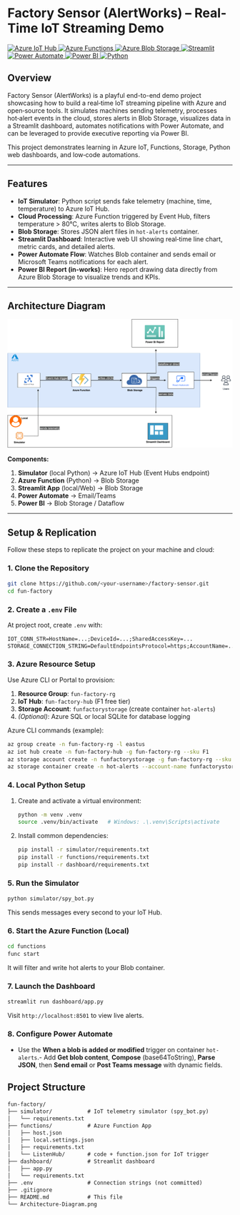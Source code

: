 # Factory Sensor (AlertWorks) – Real-Time IoT Streaming Demo
[![Azure IoT Hub](https://img.shields.io/badge/Azure%20IoT%20Hub-Event%20Hubs-blue) ![Azure Functions](https://img.shields.io/badge/Azure%20Functions-v4-green) ![Azure Blob Storage](https://img.shields.io/badge/Azure%20Blob%20Storage-hot-alerts-blue) ![Streamlit](https://img.shields.io/badge/Streamlit-Dashboard-red) ![Power Automate](https://img.shields.io/badge/Power%20Automate-Flow-blue) ![Power BI](https://img.shields.io/badge/Power%20BI-Report-yellow) ![Python](https://img.shields.io/badge/Python-3.8%2B-blue)](https://github.com/RajLaskar10/Factory-Sensor)

## Overview

Factory Sensor (AlertWorks) is a playful end-to-end demo project showcasing how to build a real‑time IoT streaming pipeline with Azure and open‑source tools. It simulates machines sending telemetry, processes hot‑alert events in the cloud, stores alerts in Blob Storage, visualizes data in a Streamlit dashboard, automates notifications with Power Automate, and can be leveraged to provide executive reporting via Power BI.

This project demonstrates learning in Azure IoT, Functions, Storage, Python web dashboards, and low‑code automations.

---

## Features

* **IoT Simulator**: Python script sends fake telemetry (machine, time, temperature) to Azure IoT Hub.
* **Cloud Processing**: Azure Function triggered by Event Hub, filters temperature > 80°C, writes alerts to Blob Storage.
* **Blob Storage**: Stores JSON alert files in `hot-alerts` container.
* **Streamlit Dashboard**: Interactive web UI showing real‑time line chart, metric cards, and detailed alerts.
* **Power Automate Flow**: Watches Blob container and sends email or Microsoft Teams notifications for each alert.
* **Power BI Report (in-works)**: Hero report drawing data directly from Azure Blob Storage to visualize trends and KPIs.

---

## Architecture Diagram

![Architecture Diagram](Architecture-Diagram.png)










**Components:**

1. **Simulator** (local Python) → Azure IoT Hub (Event Hubs endpoint)
2. **Azure Function** (Python) → Blob Storage
3. **Streamlit App** (local/Web) → Blob Storage
4. **Power Automate** → Email/Teams
5. **Power BI** → Blob Storage / Dataflow

---

## Setup & Replication

Follow these steps to replicate the project on your machine and cloud:

### 1. Clone the Repository

```bash
git clone https://github.com/<your-username>/factory-sensor.git
cd fun-factory
```

### 2. Create a `.env` File

At project root, create `.env` with:

```env
IOT_CONN_STR=HostName=...;DeviceId=...;SharedAccessKey=...
STORAGE_CONNECTION_STRING=DefaultEndpointsProtocol=https;AccountName=...;AccountKey=...;EndpointSuffix=core.windows.net
```

### 3. Azure Resource Setup

Use Azure CLI or Portal to provision:

1. **Resource Group**: `fun-factory-rg`
2. **IoT Hub**: `fun-factory-hub` (F1 free tier)
3. **Storage Account**: `funfactorystorage` (create container `hot-alerts`)
4. *(Optional)*: Azure SQL or local SQLite for database logging

Azure CLI commands (example):

```bash
az group create -n fun-factory-rg -l eastus
az iot hub create -n fun-factory-hub -g fun-factory-rg --sku F1
az storage account create -n funfactorystorage -g fun-factory-rg --sku Standard_LRS
az storage container create -n hot-alerts --account-name funfactorystorage
```

### 4. Local Python Setup

1. Create and activate a virtual environment:

   ```bash
   python -m venv .venv
   source .venv/bin/activate   # Windows: .\.venv\Scripts\activate
   ```
2. Install common dependencies:

   ```bash
   pip install -r simulator/requirements.txt
   pip install -r functions/requirements.txt
   pip install -r dashboard/requirements.txt
   ```

### 5. Run the Simulator

```bash
python simulator/spy_bot.py
```

This sends messages every second to your IoT Hub.

### 6. Start the Azure Function (Local)

```bash
cd functions
func start
```

It will filter and write hot alerts to your Blob container.

### 7. Launch the Dashboard

```bash
streamlit run dashboard/app.py
```

Visit `http://localhost:8501` to view live alerts.

### 8. Configure Power Automate

* Use the **When a blob is added or modified** trigger on container `hot-alerts`.- Add **Get blob content**, **Compose** (base64ToString), **Parse JSON**, then **Send email** or **Post Teams message** with dynamic fields.


## Project Structure

```text
fun-factory/
├── simulator/           # IoT telemetry simulator (spy_bot.py)
│   └── requirements.txt
├── functions/           # Azure Function App
│   ├── host.json
│   ├── local.settings.json
│   ├── requirements.txt
│   └── ListenHub/       # code + function.json for IoT trigger
├── dashboard/           # Streamlit dashboard
│   ├── app.py
│   └── requirements.txt
├── .env                 # Connection strings (not committed)
├── .gitignore
├── README.md            # This file
└── Architecture-Diagram.png
```


